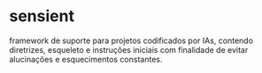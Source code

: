 # sensient
framework de suporte para projetos codificados por IAs, contendo diretrizes, esqueleto e instruções iniciais com finalidade de evitar alucinações e esquecimentos constantes.
